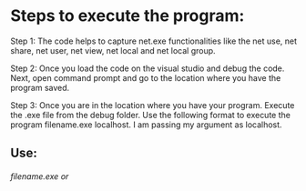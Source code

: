  # Steps to execute the program: 

Step 1: The code helps to capture net.exe functionalities like the net use, net share, net user, net view, net local and net local group. 

Step 2: Once you load the code on the visual studio and debug the code. Next, open command prompt and go to the location where you have the program saved. 

Step 3: Once you are in the location where you have your program. Execute the .exe file from the debug folder. Use the following format to execute the program filename.exe localhost. I am passing my argument as localhost. 

 ## Use: 
 
 ###### filename.exe <localhost>  or <IPaddress>

